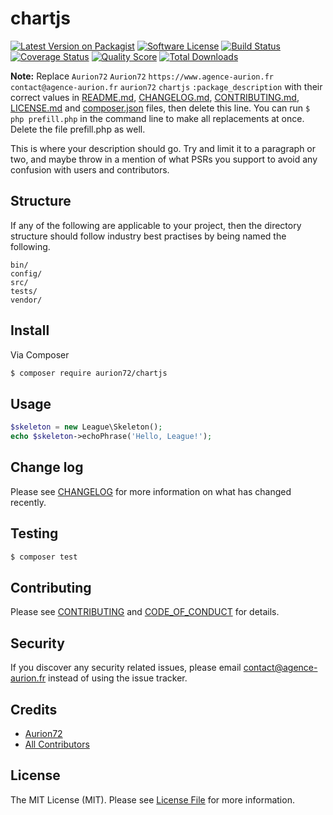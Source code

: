 # chartjs

[![Latest Version on Packagist][ico-version]][link-packagist]
[![Software License][ico-license]](LICENSE.md)
[![Build Status][ico-travis]][link-travis]
[![Coverage Status][ico-scrutinizer]][link-scrutinizer]
[![Quality Score][ico-code-quality]][link-code-quality]
[![Total Downloads][ico-downloads]][link-downloads]

**Note:** Replace ```Aurion72``` ```Aurion72``` ```https://www.agence-aurion.fr``` ```contact@agence-aurion.fr``` ```aurion72``` ```chartjs``` ```:package_description``` with their correct values in [README.md](README.md), [CHANGELOG.md](CHANGELOG.md), [CONTRIBUTING.md](CONTRIBUTING.md), [LICENSE.md](LICENSE.md) and [composer.json](composer.json) files, then delete this line. You can run `$ php prefill.php` in the command line to make all replacements at once. Delete the file prefill.php as well.

This is where your description should go. Try and limit it to a paragraph or two, and maybe throw in a mention of what
PSRs you support to avoid any confusion with users and contributors.

## Structure

If any of the following are applicable to your project, then the directory structure should follow industry best practises by being named the following.

```
bin/        
config/
src/
tests/
vendor/
```


## Install

Via Composer

``` bash
$ composer require aurion72/chartjs
```

## Usage

``` php
$skeleton = new League\Skeleton();
echo $skeleton->echoPhrase('Hello, League!');
```

## Change log

Please see [CHANGELOG](CHANGELOG.md) for more information on what has changed recently.

## Testing

``` bash
$ composer test
```

## Contributing

Please see [CONTRIBUTING](CONTRIBUTING.md) and [CODE_OF_CONDUCT](CODE_OF_CONDUCT.md) for details.

## Security

If you discover any security related issues, please email contact@agence-aurion.fr instead of using the issue tracker.

## Credits

- [Aurion72][link-author]
- [All Contributors][link-contributors]

## License

The MIT License (MIT). Please see [License File](LICENSE.md) for more information.

[ico-version]: https://img.shields.io/packagist/v/aurion72/chartjs.svg?style=flat-square
[ico-license]: https://img.shields.io/badge/license-MIT-brightgreen.svg?style=flat-square
[ico-travis]: https://img.shields.io/travis/aurion72/chartjs/master.svg?style=flat-square
[ico-scrutinizer]: https://img.shields.io/scrutinizer/coverage/g/aurion72/chartjs.svg?style=flat-square
[ico-code-quality]: https://img.shields.io/scrutinizer/g/aurion72/chartjs.svg?style=flat-square
[ico-downloads]: https://img.shields.io/packagist/dt/aurion72/chartjs.svg?style=flat-square

[link-packagist]: https://packagist.org/packages/aurion72/chartjs
[link-travis]: https://travis-ci.org/aurion72/chartjs
[link-scrutinizer]: https://scrutinizer-ci.com/g/aurion72/chartjs/code-structure
[link-code-quality]: https://scrutinizer-ci.com/g/aurion72/chartjs
[link-downloads]: https://packagist.org/packages/aurion72/chartjs
[link-author]: https://github.com/Aurion72
[link-contributors]: ../../contributors
